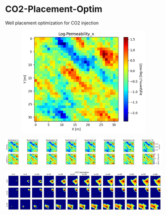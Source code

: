 # CO2-Placement-Optim
Well placement optimization for CO2 injection

<p align="center">
  <img src="https://github.com/misaelmmorales/CO2-Placement-Optim/blob/main/figures/logperm.png" width="400"/>
</p>

<p align="center">
  <img src="https://github.com/misaelmmorales/CO2-Placement-Optim/blob/main/figures/static_realizations.png" width="1200"/>
</p>

<p align="center">
  <img src="https://github.com/misaelmmorales/CO2-Placement-Optim/blob/main/figures/saturation_realizations.png" width="1200"/>
</p>
